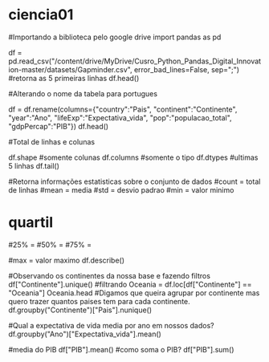# ciencia01
#Importando a biblioteca pelo google drive
import pandas as pd

df = pd.read_csv("/content/drive/MyDrive/Cusro_Python_Pandas_Digital_Innovation-master/datasets/Gapminder.csv", error_bad_lines=False, sep=";")
#retorna as 5 primeiras linhas
df.head()

#Alterando o nome da tabela para portugues

df = df.rename(columns={"country":"Pais", "continent":"Continente", "year":"Ano", "lifeExp":"Expectativa_vida", "pop":"populacao_total", "gdpPercap":"PIB"})
df.head()

#Total de linhas e colunas

df.shape
#somente colunas
df.columns
#somente o tipo
df.dtypes
#ultimas 5 linhas
df.tail()

#Retorna informações estatisticas sobre o conjunto de dados
#count = total de linhas
#mean = media
#std = desvio padrao
#min = valor minimo
#  quartil
#25% =
#50% =
#75% = 

#max = valor maximo
df.describe()

#Observando os continentes da nossa base e fazendo filtros
df["Continente"].unique()
#filtrando
Oceania = df.loc[df["Continente"] == "Oceania"]
Oceania.head
#Digamos que queira agrupar por continente mas quero trazer quantos paises tem para cada continente.
df.groupby("Continente")["Pais"].nunique()

#Qual a expectativa de vida media por ano em nossos dados?
df.groupby("Ano")["Expectativa_vida"].mean()

#media do PIB
df["PIB"].mean()
#como soma o PIB?
df["PIB"].sum()


